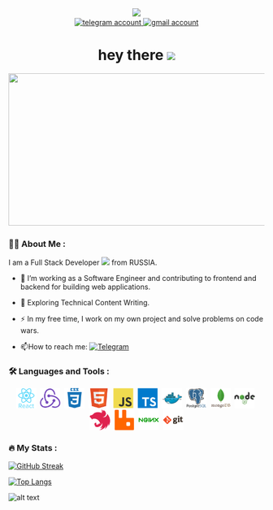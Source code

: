 <div id="header" align="center">
  <img src="https://media4.giphy.com/media/7OMR3y1E9QeYsr9olS/giphy.gif?cid=ecf05e47t4mskrj2hpvrzt481ojfciq0mn2pb560nhnxwoto&ep=v1_gifs_related&rid=giphy.gif&ct=s" width="100"/>
</div>
<div id="badges" align="center">
  <a href="https://t.me/exact_07">
  <img src="https://img.shields.io/badge/Telegram-blue?style=for-the-badge&logo=telegram&logoColor=white" alt="telegram account"/>
  </a>
  <a href="https://the7chertan@gmail.com">
  <img src="https://img.shields.io/badge/gmail-red?style=for-the-badge&logo=gmail&logoColor=white" alt="gmail account"/>
  </a>
</div>
<h1 align="center">
  hey there
  <img src="https://media.giphy.com/media/hvRJCLFzcasrR4ia7z/giphy.gif" width="30px"/>
</h1>
<div align="center">
  <img src="https://media.giphy.com/media/dWesBcTLavkZuG35MI/giphy.gif" width="600" height="300"/>
</div>

### :man_technologist: About Me :

I am a Full Stack Developer <img src="https://media.giphy.com/media/WUlplcMpOCEmTGBtBW/giphy.gif" width="30"> from RUSSIA.

- :telescope: I’m working as a Software Engineer and contributing to frontend and backend for building web applications.

- :seedling: Exploring Technical Content Writing.

- :zap: In my free time, I work on my own project and solve problems on code wars.

- :mailbox:How to reach me: [![Telegram](https://img.shields.io/badge/-exact-blue?style=flat&logo=Telegram&logoColor=white)](https://t.me/exact_07)

### :hammer_and_wrench: Languages and Tools :

<div align="center">
  <img src="https://github.com/devicons/devicon/blob/master/icons/react/react-original-wordmark.svg" title="React" alt="React" width="40" height="40"/>&nbsp;
  <img src="https://github.com/devicons/devicon/blob/master/icons/redux/redux-original.svg" title="Redux" alt="Redux " width="40" height="40"/>&nbsp;
  <img src="https://github.com/devicons/devicon/blob/master/icons/css3/css3-plain-wordmark.svg"  title="CSS3" alt="CSS" width="40" height="40"/>&nbsp;
  <img src="https://github.com/devicons/devicon/blob/master/icons/html5/html5-original.svg" title="HTML5" alt="HTML" width="40" height="40"/>&nbsp;
  <img src="https://github.com/devicons/devicon/blob/master/icons/javascript/javascript-original.svg" title="JavaScript" alt="JavaScript" width="40" height="40"/>&nbsp;
  <img src="https://github.com/devicons/devicon/blob/master/icons/typescript/typescript-original.svg" title="TypeScript" alt="TypeScript" width="40" height="40"/>&nbsp;
  <img src="https://github.com/devicons/devicon/blob/master/icons/docker/docker-original.svg" title="Docker" alt="Docker" width="40" height="40"/>&nbsp;
  <img src="https://github.com/devicons/devicon/blob/master/icons/postgresql/postgresql-original-wordmark.svg" title="PSQL"  alt="PSQL" width="40" height="40"/>&nbsp;
  <img src="https://github.com/devicons/devicon/blob/master/icons/mongodb/mongodb-original-wordmark.svg" title="MongoDb"  alt="MongoDb" width="40" height="40"/>&nbsp;
  <img src="https://github.com/devicons/devicon/blob/master/icons/nodejs/nodejs-original-wordmark.svg" title="NodeJS" alt="NodeJS" width="40" height="40"/>&nbsp;
  <img src="https://github.com/devicons/devicon/blob/master/icons/nestjs/nestjs-original.svg" title="nestJS" alt="nestJS" width="40" height="40"/>&nbsp;
  <img src="https://github.com/devicons/devicon/blob/master/icons/rabbitmq/rabbitmq-original.svg" title="rabbitMq" alt="rabbitMq" width="40" height="40"/>&nbsp;
  <img src="https://github.com/devicons/devicon/blob/master/icons/nginx/nginx-original.svg" title="NGINX" alt="NGINX" width="40" height="40"/>&nbsp;
  <img src="https://github.com/devicons/devicon/blob/master/icons/git/git-original-wordmark.svg" title="Git" alt="Git" width="40" height="40"/>
</div>

### :fire: My Stats :

[![GitHub Streak](http://github-readme-streak-stats.herokuapp.com?user=exact01&theme=dark&background=000000)](https://git.io/streak-stats)

[![Top Langs](https://github-readme-stats.vercel.app/api/top-langs/?username=exact01&layout=compact&theme=vision-friendly-dark)](https://github.com/anuraghazra/github-readme-stats)

![alt text](https://www.codewars.com/users/exact_07/badges/large)
